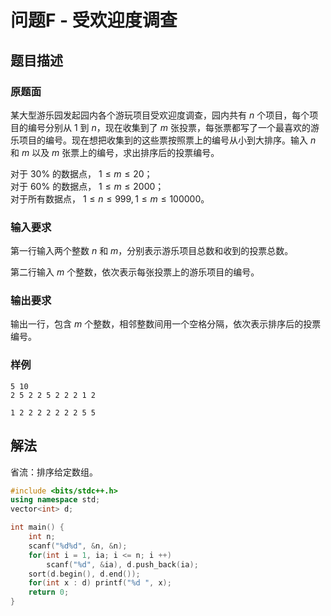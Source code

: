 # 问题F - 受欢迎度调查

## 题目描述

### 原题面

某大型游乐园发起园内各个游玩项目受欢迎度调查，园内共有 $n$ 个项目，每个项目的编号分别从 $1$ 到 $n$，现在收集到了 $m$ 张投票，每张票都写了一个最喜欢的游乐项目的编号。现在想把收集到的这些票按照票上的编号从小到大排序。输入 $n$ 和 $m$ 以及 $m$ 张票上的编号，求出排序后的投票编号。

对于 $30\%$ 的数据点， $1 \le m \le 20$；  
对于 $60\%$ 的数据点， $1 \le m \le 2000$；  
对于所有数据点， $1 \le n \le 999,1 \le m \le 100000$。

### 输入要求

第一行输入两个整数 $n$ 和 $m$，分别表示游乐项目总数和收到的投票总数。

第二行输入 $m$ 个整数，依次表示每张投票上的游乐项目的编号。

### 输出要求

输出一行，包含 $m$ 个整数，相邻整数间用一个空格分隔，依次表示排序后的投票编号。

### 样例

<div class="grid" markdown>

```text
5 10
2 5 2 2 5 2 2 2 1 2
```

```text
1 2 2 2 2 2 2 2 5 5
```

</div>

## 解法

省流：排序给定数组。

```cpp
#include <bits/stdc++.h>
using namespace std;
vector<int> d;

int main() {
	int n;
	scanf("%d%d", &n, &n);
	for(int i = 1, ia; i <= n; i ++)
		scanf("%d", &ia), d.push_back(ia);
	sort(d.begin(), d.end());
	for(int x : d) printf("%d ", x);
	return 0;
}
```
